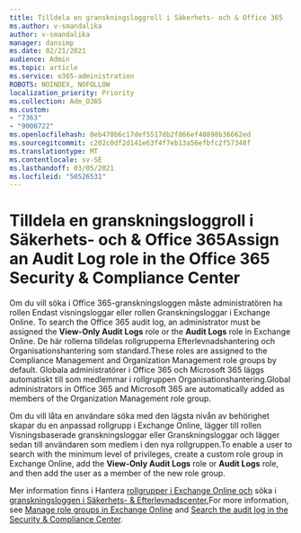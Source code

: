 ```yaml
---
title: Tilldela en granskningsloggroll i Säkerhets- och & Office 365
ms.author: v-smandalika
author: v-smandalika
manager: dansimp
ms.date: 02/21/2021
audience: Admin
ms.topic: article
ms.service: o365-administration
ROBOTS: NOINDEX, NOFOLLOW
localization_priority: Priority
ms.collection: Adm_O365
ms.custom:
- "7363"
- "9000722"
ms.openlocfilehash: 0eb470b6c17def5517db2f866ef40898b36662ed
ms.sourcegitcommit: c202c0df2d141e63f4f7eb13a56efbfc2f57348f
ms.translationtype: MT
ms.contentlocale: sv-SE
ms.lasthandoff: 03/05/2021
ms.locfileid: "50526531"
---
```

# <a name="assign-an-audit-log-role-in-the-office-365-security--compliance-center"></a><span data-ttu-id="bad02-102">Tilldela en granskningsloggroll i Säkerhets- och & Office 365</span><span class="sxs-lookup"><span data-stu-id="bad02-102">Assign an Audit Log role in the Office 365 Security & Compliance Center</span></span>

<span data-ttu-id="bad02-103">Om du vill söka i Office 365-granskningsloggen måste administratören  ha rollen Endast visningsloggar eller rollen Granskningsloggar i Exchange Online. </span><span class="sxs-lookup"><span data-stu-id="bad02-103">To search the Office 365 audit log, an administrator must be assigned the **View-Only Audit Logs** role or the **Audit Logs** role in Exchange Online.</span></span> <span data-ttu-id="bad02-104">De här rollerna tilldelas rollgrupperna Efterlevnadshantering och Organisationshantering som standard.</span><span class="sxs-lookup"><span data-stu-id="bad02-104">These roles are assigned to the Compliance Management and Organization Management role groups by default.</span></span> <span data-ttu-id="bad02-105">Globala administratörer i Office 365 och Microsoft 365 läggs automatiskt till som medlemmar i rollgruppen Organisationshantering.</span><span class="sxs-lookup"><span data-stu-id="bad02-105">Global administrators in Office 365 and Microsoft 365 are automatically added as members of the Organization Management role group.</span></span>

<span data-ttu-id="bad02-106">Om du vill låta en användare söka med den lägsta nivån av behörighet  skapar du en  anpassad rollgrupp i Exchange Online, lägger till rollen Visningsbaserade granskningsloggar eller Granskningsloggar och lägger sedan till användaren som medlem i den nya rollgruppen.</span><span class="sxs-lookup"><span data-stu-id="bad02-106">To enable a user to search with the minimum level of privileges, create a custom role group in Exchange Online, add the **View-Only Audit Logs** role or **Audit Logs** role, and then add the user as a member of the new role group.</span></span>

<span data-ttu-id="bad02-107">Mer information finns i Hantera [rollgrupper i Exchange Online och](https://docs.microsoft.com/Exchange/permissions-exo/role-groups) söka i [granskningsloggen i Säkerhets- & Efterlevnadscenter.](https://docs.microsoft.com/microsoft-365/compliance/search-the-audit-log-in-security-and-compliance)</span><span class="sxs-lookup"><span data-stu-id="bad02-107">For more information, see [Manage role groups in Exchange Online](https://docs.microsoft.com/Exchange/permissions-exo/role-groups) and [Search the audit log in the Security & Compliance Center](https://docs.microsoft.com/microsoft-365/compliance/search-the-audit-log-in-security-and-compliance).</span></span>